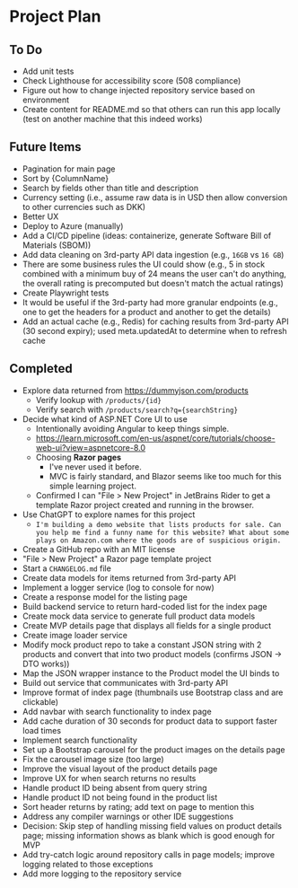 # Project Plan

## To Do
- Add unit tests
- Check Lighthouse for accessibility score (508 compliance)
- Figure out how to change injected repository service based on environment
- Create content for README.md so that others can run this app locally (test on another machine that this indeed works)

## Future Items
- Pagination for main page
- Sort by {ColumnName}
- Search by fields other than title and description
- Currency setting (i.e., assume raw data is in USD then allow conversion to other currencies such as DKK)
- Better UX
- Deploy to Azure (manually)
- Add a CI/CD pipeline (ideas: containerize, generate Software Bill of Materials (SBOM))
- Add data cleaning on 3rd-party API data ingestion (e.g., `16GB` vs `16 GB`)
- There are some business rules the UI could show (e.g., 5 in stock combined with a minimum buy of 24 means the user can't do anything, the overall rating is precomputed but doesn't match the actual ratings)
- Create Playwright tests
- It would be useful if the 3rd-party had more granular endpoints (e.g., one to get the headers for a product and another to get the details)
- Add an actual cache (e.g., Redis) for caching results from 3rd-party API (30 second expiry); used meta.updatedAt to determine when to refresh cache

## Completed
- Explore data returned from https://dummyjson.com/products
  - Verify lookup with `/products/{id}`
  - Verify search with `/products/search?q={searchString}`
- Decide what kind of ASP.NET Core UI to use
  - Intentionally avoiding Angular to keep things simple.
  - https://learn.microsoft.com/en-us/aspnet/core/tutorials/choose-web-ui?view=aspnetcore-8.0
  - Choosing **Razor pages**
    - I've never used it before.
    - MVC is fairly standard, and Blazor seems like too much for this simple learning project.
  - Confirmed I can "File > New Project" in JetBrains Rider to get a template Razor project created and running in the browser.
- Use ChatGPT to explore names for this project
  - `I'm building a demo website that lists products for sale. Can you help me find a funny name for this website? What about some plays on Amazon.com where the goods are of suspicious origin.`
- Create a GitHub repo with an MIT license
- "File > New Project" a Razor page template project
- Start a `CHANGELOG.md` file
- Create data models for items returned from 3rd-party API
- Implement a logger service (log to console for now)
- Create a response model for the listing page
- Build backend service to return hard-coded list for the index page
- Create mock data service to generate full product data models
- Create MVP details page that displays all fields for a single product
- Create image loader service
- Modify mock product repo to take a constant JSON string with 2 products and convert that into two product models (confirms JSON -> DTO works))
- Map the JSON wrapper instance to the Product model the UI binds to
- Build out service that communicates with 3rd-party API
- Improve format of index page (thumbnails use Bootstrap class and are clickable)
- Add navbar with search functionality to index page
- Add cache duration of 30 seconds for product data to support faster load times
- Implement search functionality 
- Set up a Bootstrap carousel for the product images on the details page
- Fix the carousel image size (too large)
- Improve the visual layout of the product details page
- Improve UX for when search returns no results
- Handle product ID being absent from query string
- Handle product ID not being found in the product list
- Sort header returns by rating; add text on page to mention this
- Address any compiler warnings or other IDE suggestions
- Decision: Skip step of handling missing field values on product details page; missing information shows as blank which is good enough for MVP
- Add try-catch logic around repository calls in page models; improve logging related to those exceptions
- Add more logging to the repository service